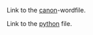 
Link to the [canon](https://github.com/Arnebor/Assignments/blob/master/ECB-Canon-FinalVersion.docx)-wordfile.

Link to the [python](http://nbviewer.jupyter.org/github/U1247846/AEA1-2016-2017/blob/master/MonopolyV5.ipynb) file.
